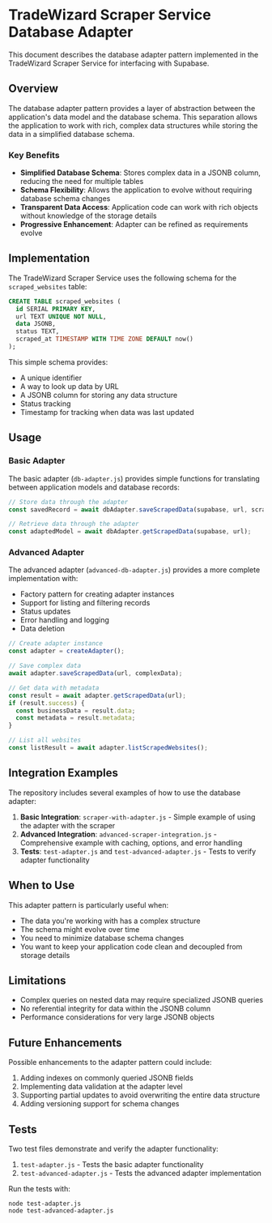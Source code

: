 # TradeWizard Scraper Service Database Adapter

This document describes the database adapter pattern implemented in the TradeWizard Scraper Service for interfacing with Supabase.

## Overview

The database adapter pattern provides a layer of abstraction between the application's data model and the database schema. This separation allows the application to work with rich, complex data structures while storing the data in a simplified database schema.

### Key Benefits

- **Simplified Database Schema**: Stores complex data in a JSONB column, reducing the need for multiple tables
- **Schema Flexibility**: Allows the application to evolve without requiring database schema changes
- **Transparent Data Access**: Application code can work with rich objects without knowledge of the storage details
- **Progressive Enhancement**: Adapter can be refined as requirements evolve

## Implementation

The TradeWizard Scraper Service uses the following schema for the `scraped_websites` table:

```sql
CREATE TABLE scraped_websites (
  id SERIAL PRIMARY KEY,
  url TEXT UNIQUE NOT NULL,
  data JSONB,
  status TEXT,
  scraped_at TIMESTAMP WITH TIME ZONE DEFAULT now()
);
```

This simple schema provides:
- A unique identifier
- A way to look up data by URL
- A JSONB column for storing any data structure
- Status tracking
- Timestamp for tracking when data was last updated

## Usage

### Basic Adapter

The basic adapter (`db-adapter.js`) provides simple functions for translating between application models and database records:

```javascript
// Store data through the adapter
const savedRecord = await dbAdapter.saveScrapedData(supabase, url, scrapedData);

// Retrieve data through the adapter
const adaptedModel = await dbAdapter.getScrapedData(supabase, url);
```

### Advanced Adapter

The advanced adapter (`advanced-db-adapter.js`) provides a more complete implementation with:

- Factory pattern for creating adapter instances
- Support for listing and filtering records
- Status updates
- Error handling and logging
- Data deletion

```javascript
// Create adapter instance
const adapter = createAdapter();

// Save complex data
await adapter.saveScrapedData(url, complexData);

// Get data with metadata
const result = await adapter.getScrapedData(url);
if (result.success) {
  const businessData = result.data;
  const metadata = result.metadata;
}

// List all websites
const listResult = await adapter.listScrapedWebsites();
```

## Integration Examples

The repository includes several examples of how to use the database adapter:

1. **Basic Integration**: `scraper-with-adapter.js` - Simple example of using the adapter with the scraper
2. **Advanced Integration**: `advanced-scraper-integration.js` - Comprehensive example with caching, options, and error handling
3. **Tests**: `test-adapter.js` and `test-advanced-adapter.js` - Tests to verify adapter functionality

## When to Use

This adapter pattern is particularly useful when:

- The data you're working with has a complex structure
- The schema might evolve over time
- You need to minimize database schema changes
- You want to keep your application code clean and decoupled from storage details

## Limitations

- Complex queries on nested data may require specialized JSONB queries
- No referential integrity for data within the JSONB column
- Performance considerations for very large JSONB objects

## Future Enhancements

Possible enhancements to the adapter pattern could include:

1. Adding indexes on commonly queried JSONB fields
2. Implementing data validation at the adapter level
3. Supporting partial updates to avoid overwriting the entire data structure
4. Adding versioning support for schema changes

## Tests

Two test files demonstrate and verify the adapter functionality:

1. `test-adapter.js` - Tests the basic adapter functionality
2. `test-advanced-adapter.js` - Tests the advanced adapter implementation

Run the tests with:
```
node test-adapter.js
node test-advanced-adapter.js
``` 